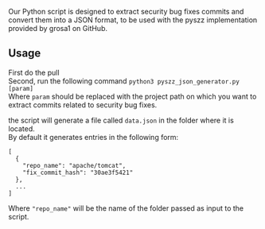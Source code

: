 Our Python script is designed to extract security bug fixes commits and convert them into a JSON format, to be used with the pyszz implementation provided by grosa1 on GitHub.

## Usage 
First do the pull <br>
Second, run the following command `python3 pyszz_json_generator.py [param]` <br>
Where `param` should be replaced with the project path on which you want to extract commits related to security bug fixes.


the script will generate a file called `data.json` in the folder where it is located. <br>
By default it generates entries in the following form: 
```
[
  {
    "repo_name": "apache/tomcat",
    "fix_commit_hash": "30ae3f5421"
  },
  ...
]
```
Where `"repo_name"` will be the name of the folder passed as input to the script. 
